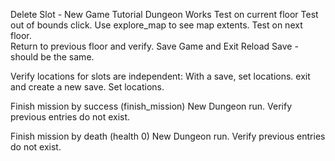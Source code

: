 Delete Slot - New Game
    Tutorial Dungeon Works
Test on current floor
    Test out of bounds click.  Use explore_map to see map extents.
Test on next floor.  
Return to previous floor and verify.
    Save Game and Exit
    Reload Save - should be the same.

Verify locations for slots are independent:  With a save, set locations.  exit and create a new save.  Set locations.

Finish mission by success (finish_mission)
    New Dungeon run.  Verify previous entries do not exist.

Finish mission by death (health 0)
    New Dungeon run.  Verify previous entries do not exist.
